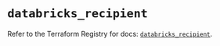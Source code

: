 # `databricks_recipient`

Refer to the Terraform Registry for docs: [`databricks_recipient`](https://registry.terraform.io/providers/databricks/databricks/1.37.0/docs/resources/recipient).
